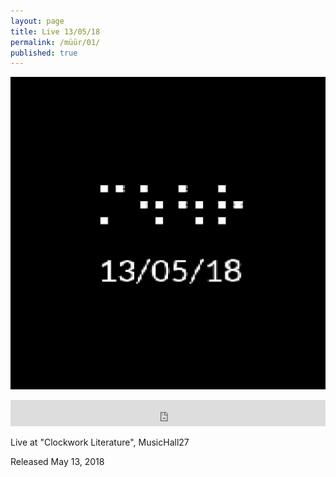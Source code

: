 ```yaml
---
layout: page
title: Live 13​/​05​/​18
permalink: /müür/01/
published: true
---
```

![](cover.png)

<center>
<iframe style="border: 0; width: 100%; height: 42px;" src="https://bandcamp.com/EmbeddedPlayer/album=1231617302/size=small/bgcol=333333/linkcol=ffffff/transparent=true/" seamless><a href="http://omega9.bandcamp.com/album/live-13-05-18">Live 13/05/18 by MÜÜR</a></iframe>
</center>

Live at "Clockwork Literature", MusicHall27

Released May 13, 2018 